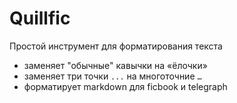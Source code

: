 # Quillfic
Простой инструмент для форматирования текста

- заменяет "обычные" кавычки на «ёлочки»
- заменяет три точки `...` на многоточние `…` 
- форматирует markdown для ficbook и telegraph
